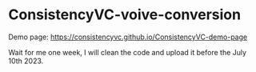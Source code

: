 # ConsistencyVC-voive-conversion

Demo page: https://consistencyvc.github.io/ConsistencyVC-demo-page

Wait for me one week, I will clean the code and upload it before the July 10th 2023.

<!-- 科研好累，或许我不适合科研。 -->

